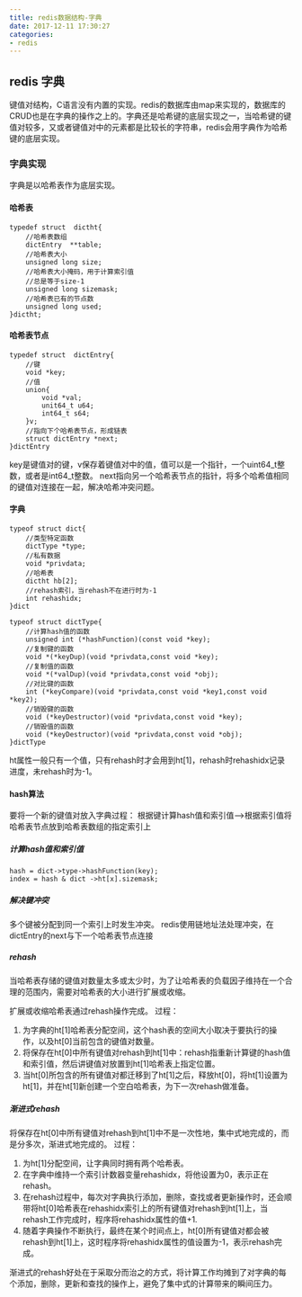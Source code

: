 ```yaml
---
title: redis数据结构-字典
date: 2017-12-11 17:30:27
categories:
- redis
---
```


## redis 字典
键值对结构，C语言没有内置的实现。redis的数据库由map来实现的，数据库的CRUD也是在字典的操作之上的。字典还是哈希键的底层实现之一，当哈希键的键值对较多，又或者键值对中的元素都是比较长的字符串，redis会用字典作为哈希键的底层实现。

### 字典实现
<!--more-->
字典是以哈希表作为底层实现。

#### 哈希表
```
typedef struct  dictht{
	//哈希表数组
	dictEntry  **table;
	//哈希表大小
	unsigned long size;
	//哈希表大小掩码，用于计算索引值
	//总是等于size-1
	unsigned long sizemask;
	//哈希表已有的节点数
	unsigned long used;
}dictht;

```

#### 哈希表节点
```
typedef struct  dictEntry{
	//键
	void *key;
	//值
	union{
		void *val;
		unit64_t u64;
		int64_t s64;
	}v;
	//指向下个哈希表节点，形成链表
	struct dictEntry *next;
}dictEntry

```
key是键值对的键，v保存着键值对中的值，值可以是一个指针，一个uint64_t整数，或者是int64_t整数。
next指向另一个哈希表节点的指针，将多个哈希值相同的键值对连接在一起，解决哈希冲突问题。



#### 字典

```
typeof struct dict{
	//类型特定函数
	dictType *type;
	//私有数据
	void *privdata;	
	//哈希表
	dictht hb[2];
	//rehash索引，当rehash不在进行时为-1
	int rehashidx;
}dict

```

```
typeof struct dictType{
	//计算hash值的函数
	unsigned int (*hashFunction)(const void *key);
	//复制键的函数
	void *(*keyDup)(void *privdata,const void *key);	
	//复制值的函数
	void *(*valDup)(void *privdata,const void *obj);
	//对比键的函数
	int (*keyCompare)(void *privdata,const void *key1,const void *key2);
	//销毁键的函数
	void (*keyDestructor)(void *privdata,const void *key);	
	//销毁值的函数
	void (*keyDestructor)(void *privdata,const void *obj);	
}dictType

```
ht属性一般只有一个值，只有rehash时才会用到ht[1]，rehash时rehashidx记录进度，未rehash时为-1。

#### hash算法

要将一个新的键值对放入字典过程：
根据键计算hash值和索引值-->根据索引值将哈希表节点放到哈希表数组的指定索引上

##### 计算hash值和索引值

```
hash = dict->type->hashFunction(key);
index = hash & dict ->ht[x].sizemask;
```

##### 解决键冲突
多个键被分配到同一个索引上时发生冲突。
redis使用链地址法处理冲突，在dictEntry的next与下一个哈希表节点连接

##### rehash
当哈希表存储的键值对数量太多或太少时，为了让哈希表的负载因子维持在一个合理的范围内，需要对哈希表的大小进行扩展或收缩。

扩展或收缩哈希表通过rehash操作完成。
过程：
1. 为字典的ht[1]哈希表分配空间，这个hash表的空间大小取决于要执行的操作，以及ht[0]当前包含的键值对数量。
2. 将保存在ht[0]中所有键值对rehash到ht[1]中：rehash指重新计算键的hash值和索引值，然后讲键值对放置到ht[1]哈希表上指定位置。
3. 当ht[0]所包含的所有键值对都迁移到了ht[1]之后，释放ht[0]，将ht[1]设置为ht[1]，并在ht[1]新创建一个空白哈希表，为下一次rehash做准备。

##### 渐进式rehash
将保存在ht[0]中所有键值对rehash到ht[1]中不是一次性地，集中式地完成的，而是分多次，渐进式地完成的。
过程：
1. 为ht[1]分配空间，让字典同时拥有两个哈希表。
2. 在字典中维持一个索引计数器变量rehashidx，将他设置为0，表示正在rehash。
3. 在rehash过程中，每次对字典执行添加，删除，查找或者更新操作时，还会顺带将ht[0]哈希表在rehashidx索引上的所有键值对rehash到ht[1]上，当rehash工作完成时，程序将rehashidx属性的值+1.
4. 随着字典操作不断执行，最终在某个时间点上，ht[0]所有键值对都会被rehash到ht[1]上，这时程序将rehashidx属性的值设置为-1，表示rehash完成。

渐进式的rehash好处在于采取分而治之的方式，将计算工作均摊到了对字典的每个添加，删除，更新和查找的操作上，避免了集中式的计算带来的瞬间压力。
